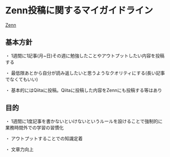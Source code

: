 # Zenn投稿に関するマイガイドライン

[Zenn](https://zenn.dev/hirohiro_sys)

## 基本方針

・ 1週間に1記事(月~日)その週に勉強したことやアウトプットしたい内容を投稿する

・ 最低限あとから自分が読み返したいと思うようなクオリティにする(長い記事でなくてもいい)

・ 基本的にはQiitaに投稿。Qiitaに投稿した内容をZennにも投稿する等はあり

## 目的

・ 1週間に1度記事を書かないといけないというルールを設けることで強制的に業務時間外での学習の習慣化

・ アウトプットすることでの知識定着

・ 文章力向上
